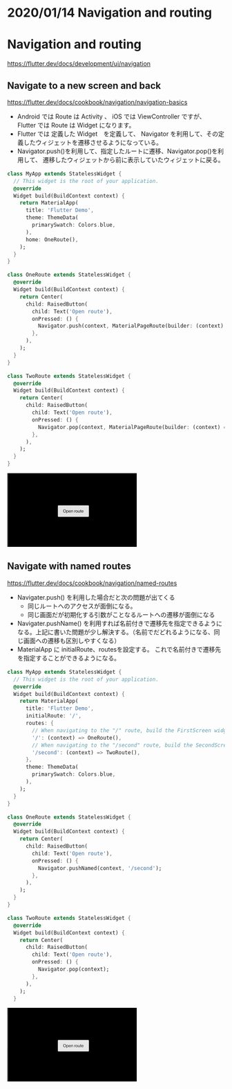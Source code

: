 # 2020/01/14 Navigation and routing

# Navigation and routing
https://flutter.dev/docs/development/ui/navigation


## Navigate to a new screen and back
https://flutter.dev/docs/cookbook/navigation/navigation-basics

- Android では Route は Activity 、 iOS では ViewController ですが、
  Flutter では Route は Widget になります。
- Flutter では 定義した Widget　を定義して、
  Navigator を利用して、その定義したウィジェットを遷移させるようになっている。
- Navigator.push()を利用して、指定したルートに遷移、Navigator.pop()を利用して、
  遷移したウィジェットから前に表示していたウィジェットに戻る。
  
```dart
class MyApp extends StatelessWidget {
  // This widget is the root of your application.
  @override
  Widget build(BuildContext context) {
    return MaterialApp(
      title: 'Flutter Demo',
      theme: ThemeData(
        primarySwatch: Colors.blue,
      ),
      home: OneRoute(),
    );
  }
}
```

```dart
class OneRoute extends StatelessWidget {
  @override
  Widget build(BuildContext context) {
    return Center(
      child: RaisedButton(
        child: Text('Open route'),
        onPressed: () {
          Navigator.push(context, MaterialPageRoute(builder: (context) => TwoRoute()));
        },
      ),
    );
  }
}
```

```dart
class TwoRoute extends StatelessWidget {
  @override
  Widget build(BuildContext context) {
    return Center(
      child: RaisedButton(
        child: Text('Open route'),
        onPressed: () {
          Navigator.pop(context, MaterialPageRoute(builder: (context) => OneRoute()));
        },
      ),
    );
  }
}
```

![clipboard.png](s0rJdfHX-clipboard.png)

## Navigate with named routes
https://flutter.dev/docs/cookbook/navigation/named-routes

- Navigater.push() を利用した場合だと次の問題が出てくる
  - 同じルートへのアクセスが面倒になる。
  - 同じ画面だが初期化する引数がことなるルートへの遷移が面倒になる
- Navigater.pushName() を利用すれば名前付きで遷移先を指定できるようになる。上記に書いた問題が少し解決する。（名前でだどれるようになる、同じ画面への遷移も区別しやすくなる）
- MaterialApp に initialRoute、routesを設定する。
  これで名前付きで遷移先を指定することができるようになる。
  

```dart
class MyApp extends StatelessWidget {
  // This widget is the root of your application.
  @override
  Widget build(BuildContext context) {
    return MaterialApp(
      title: 'Flutter Demo',
      initialRoute: '/',
      routes: {
        // When navigating to the "/" route, build the FirstScreen widget.
        '/': (context) => OneRoute(),
        // When navigating to the "/second" route, build the SecondScreen widget.
        '/second': (context) => TwoRoute(),
      },
      theme: ThemeData(
        primarySwatch: Colors.blue,
      ),
    );
  }
}
```

```dart
class OneRoute extends StatelessWidget {
  @override
  Widget build(BuildContext context) {
    return Center(
      child: RaisedButton(
        child: Text('Open route'),
        onPressed: () {
          Navigator.pushNamed(context, '/second');
        },
      ),
    );
  }
}
```

```dart
class TwoRoute extends StatelessWidget {
  @override
  Widget build(BuildContext context) {
    return Center(
      child: RaisedButton(
        child: Text('Open route'),
        onPressed: () {
          Navigator.pop(context);
        },
      ),
    );
  }
```

![clipboard.png](FB99EMHM-clipboard.png)